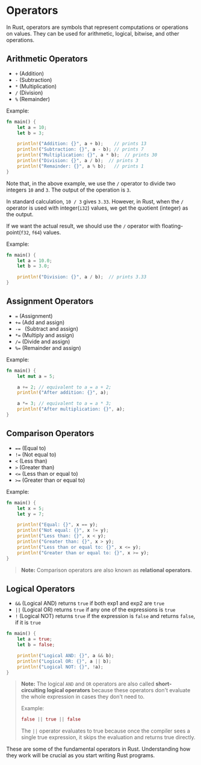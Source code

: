 # Operators

In Rust, operators are symbols that represent computations or operations on values. They can be used for arithmetic, logical, bitwise, and other operations.

## Arithmetic Operators
- `+` (Addition)
- `-` (Subtraction)
- `*` (Multiplication)
- `/` (Division)
- `%` (Remainder)

Example:
```rust
fn main() {
    let a = 10;
    let b = 3;

    println!("Addition: {}", a + b);    // prints 13
    println!("Subtraction: {}", a - b); // prints 7
    println!("Multiplication: {}", a * b);  // prints 30
    println!("Division: {}", a / b);  // prints 3
    println!("Remainder: {}", a % b);   // prints 1
}
```

Note that, in the above example, we use the `/` operator to divide two integers `10` and `3`. The output of the operation is `3`.

In standard calculation, `10 / 3` gives `3.33`. However, in Rust, when the `/` operator is used with integer(`i32`) values, we get the quotient (integer) as the output.

If we want the actual result, we should use the `/` operator with floating-point(`f32`, `f64`) values.

Example:
```rust
fn main() {
    let a = 10.0;
    let b = 3.0;

    println!("Division: {}", a / b);  // prints 3.33
}
```

## Assignment Operators
- `=` (Assignment)
- `+=` (Add and assign)
- `-= ` (Subtract and assign)
- `*=` (Multiply and assign)
- `/=` (Divide and assign)
- `%=` (Remainder and assign)

Example:
```rust
fn main() {
    let mut a = 5;

    a += 2; // equivalent to a = a + 2;
    println!("After addition: {}", a);

    a *= 3; // equivalent to a = a * 3;
    println!("After multiplication: {}", a);
}
```

## Comparison Operators
- `==` (Equal to)
- `!=` (Not equal to)
- `<` (Less than)
- `>` (Greater than)
- `<=` (Less than or equal to)
- `>=` (Greater than or equal to)

Example:
```rust
fn main() {
    let x = 5;
    let y = 7;

    println!("Equal: {}", x == y);
    println!("Not equal: {}", x != y);
    println!("Less than: {}", x < y);
    println!("Greater than: {}", x > y);
    println!("Less than or equal to: {}", x <= y);
    println!("Greater than or equal to: {}", x >= y);
}
```

> **Note:** Comparison operators are also known as **relational operators**.

## Logical Operators
- `&&` (Logical AND) returns `true` if both exp1 and exp2 are `true`
- `||` (Logical OR) returns `true` if any one of the expressions is `true`
- `!` (Logical NOT) returns `true` if the expression is `false` and returns `false`, if it is `true`

```rust
fn main() {
    let a = true;
    let b = false;

    println!("Logical AND: {}", a && b);
    println!("Logical OR: {}", a || b);
    println!("Logical NOT: {}", !a);
}
```

> **Note:** The logical `AND` and `OR` operators are also called **short-circuiting logical operators** because these operators don't evaluate the whole expression in cases they don't need to.
>
> Example:
> ```rust
> false || true || false
> ```
>
> The `||` operator evaluates to true because once the compiler sees a single true expression, it skips the evaluation and returns true directly.

These are some of the fundamental operators in Rust. Understanding how they work will be crucial as you start writing Rust programs.

